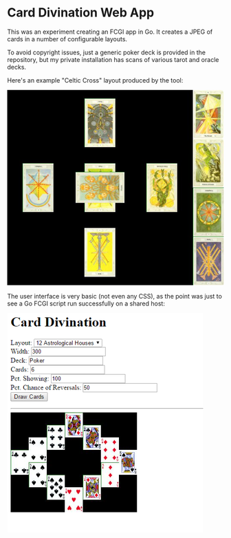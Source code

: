 # Card Divination Web App

This was an experiment creating an FCGI app in Go.  It creates a JPEG of
cards in a number of configurable layouts.  

To avoid copyright issues, just a generic poker deck is provided in the 
repository, but my private installation has scans of various tarot and 
oracle decks.

Here's an example "Celtic Cross" layout produced by the tool:

![ccross](example_ccross.jpg)

The user interface is very basic (not even any CSS), as the point was
just to see a Go FCGI script run successfully on a shared host:

![ui](example_ui.PNG)


